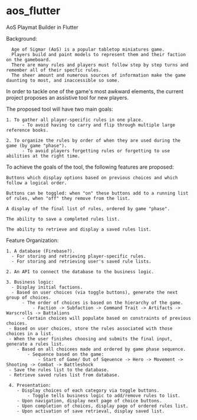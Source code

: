 # aos_flutter

AoS Playmat Builder in Flutter

  Background:
  
      Age of Sigmar (AoS) is a popular tabletop miniatures game.
      Players build and paint models to represent them and their faction on the gameboard. 
      There are many rules and players must follow step by step turns and remember all of their specfic rules.
      The sheer amount and numerous sources of information make the game daunting to most, and inaccessible so some.
  
  In order to tackle one of the game's most awkward elements, the current project proposes an assistive tool for new players.
  
  The proposed tool will have two main goals:
  
    1. To gather all player-specific rules in one place.
          - To avoid having to carry and flip through multiple large reference books.
    
    2. To organize the rules by order of when they are used during the game (by game "phase").
          - To avoid players forgetting rules or forgetting to use abilities at the right time.
          
          
  To achieve the goals of the tool, the following features are proposed:
      
    Buttons which display options based on previous choices and which follow a logical order.
   
    Buttons can be toggled: when "on" these buttons add to a running list of rules, when "off" they remove from the list.
   
    A display of the final list of rules, ordered by game "phase".
   
    The ability to save a completed rules list.
   
    The ability to retrieve and display a saved rules list.
  
  Feature Organization:
  
    1. A database (Firebase?).
      - For storing and retrieving player-specific rules.
      - For storing and retrieving user's saved rule lists.
      
    2. An API to connect the database to the business logic.
   
    3. Business logic:
      - Display initial factions.
      - Based on user choices (via toggle buttons), generate the next group of choices.
          - The order of choices is based on the hierarchy of the game. 
              - Faction -> Subfaction -> Command Trait -> Artifacts -> Warscrolls -> Battalions
          - Certain choices will populate based on constraints of previous choices.
     - Based on user choices, store the rules associated with those choices in a list.
     - When the user finishes choosing and submits the final input, generate a rules list.
        - Based on all choicees made and ordered by game phase sequence.
            - Sequence based on the game:
                - Start of Game/ Out of Sqeuence -> Hero -> Movement -> Shooting -> Combat -> Battleshock
     - Save the rules list to the database.
     - Retrieve saved rules list from database.
     
     4. Presentation:
        - Display choices of each category via toggle buttons.
            - Toggle tells business logic to add/remove rules to list.
        - Upon navigation, display next page of choice buttons.
        - Upon completion of choices, display page of ordered rules list.
        - Upon activation of save retrieval, display saved list.
